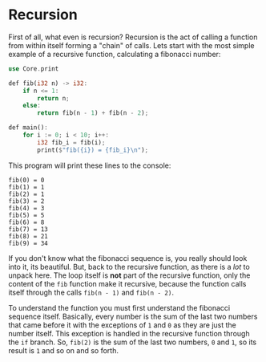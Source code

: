 # Recursion

First of all, what even is recursion? Recursion is the act of calling a function from within itself forming a "chain" of calls. Lets start with the most simple example of a recursive function, calculating a fibonacci number:

```rs
use Core.print

def fib(i32 n) -> i32:
    if n <= 1:
        return n;
    else:
        return fib(n - 1) + fib(n - 2);

def main():
    for i := 0; i < 10; i++:
        i32 fib_i = fib(i);
        print($"fib({i}) = {fib_i}\n");
```

This program will print these lines to the console:

```
fib(0) = 0
fib(1) = 1
fib(2) = 1
fib(3) = 2
fib(4) = 3
fib(5) = 5
fib(6) = 8
fib(7) = 13
fib(8) = 21
fib(9) = 34
```

If you don't know what the fibonacci sequence is, you really should look into it, its beautiful. But, back to the recursive function, as there is a *lot* to unpack here. The loop itself is **not** part of the recursive function, only the content of the `fib` function make it recursive, because the function calls itself through the calls `fib(n - 1)` and `fib(n - 2)`.

To understand the function you must first understand the fibonacci sequence itself. Basically, every number is the sum of the last two numbers that came before it with the exceptions of `1` and `0` as they are just the number itself. This exception is handled in the recursive function through the `if` branch. So, `fib(2)` is the sum of the last two numbers, `0` and `1`, so its result is `1` and so on and so forth.
